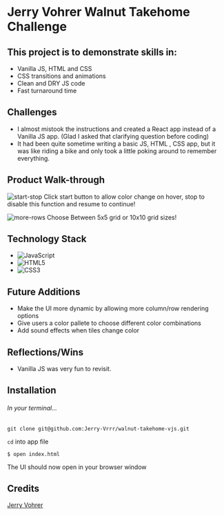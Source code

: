 # Jerry Vohrer Walnut Takehome Challenge

## This project is to demonstrate skills in:

- Vanilla JS, HTML and CSS
- CSS transitions and animations
- Clean and DRY JS code
- Fast turnaround time

## Challenges
- I almost mistook the instructions and created a React app instead of a Vanilla JS app. (Glad I asked that clarifying question before coding)
- It had been quite sometime writing a basic JS,  HTML , CSS app, but it was like riding a bike and only took a little poking around to remember everything. 

## Product Walk-through

![start-stop](https://user-images.githubusercontent.com/92649050/188781649-f79f9590-3cec-4ff8-90e2-244402667422.gif)
Click start button to allow color change on hover, stop to disable this function and resume to continue!

![more-rows](https://user-images.githubusercontent.com/92649050/188781663-504ef2ff-9df1-4d78-ba71-c1515058d054.gif)
Choose Between 5x5 grid or 10x10 grid sizes!


## Technology Stack
- ![JavaScript](https://img.shields.io/badge/javascript-%23323330.svg?style=for-the-badge&logo=javascript&logoColor=%23F7DF1E)
- ![HTML5](https://img.shields.io/badge/html5-%23E34F26.svg?style=for-the-badge&logo=html5&logoColor=white)
- ![CSS3](https://img.shields.io/badge/css3-%231572B6.svg?style=for-the-badge&logo=css3&logoColor=white)

## Future Additions
- Make the UI more dynamic by allowing more column/row rendering options
- Give users a color pallete to choose different color combinations
- Add sound effects when tiles change color

## Reflections/Wins
- Vanilla JS was very fun to revisit.

## Installation

###### In your terminal...

`git clone git@github.com:Jerry-Vrrr/walnut-takehome-vjs.git`

`cd` into app file

`$ open index.html`

The UI should now open in your browser window

## Credits
 [Jerry Vohrer](https://terminal.turing.edu/profiles/1334)
